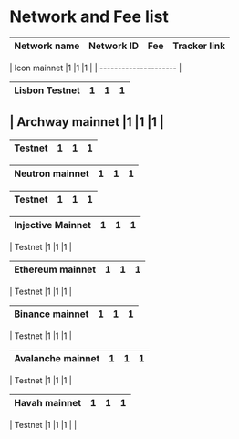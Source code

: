 # Network and Fee list

| Network name | Network ID | Fee | Tracker link |
| --- | --- | --- | --- |

| Icon mainnet |1  |1  |1  |
| ---------------------  |

| Lisbon Testnet | 1  |1  |1  |
| --- | --- | --- | --- |

| Archway mainnet  |1  |1  |1  |
-------------------------

| Testnet  |1  |1  |1  |
| --- | --- | --- | --- |

| Neutron mainnet  |1  |1  |1  |
| --- | --- | --- | --- |

| Testnet  |1  |1  |1  |
| --- | --- | --- | --- |


| Injective Mainnet  |1  |1  |1  |
| --- | --- | --- | --- |

| Testnet  |1  |1  |1  |

| Ethereum mainnet  |1  |1  |1  |
| --- | --- | --- | --- |

| Testnet  |1  |1  |1  |

| Binance mainnet  |1  |1  |1  |
| --- | --- | --- | --- |

| Testnet  |1  |1  |1  |

| Avalanche mainnet  |1  |1  |1  |
| --- | --- | --- | --- |

| Testnet  |1  |1  |1  |

| Havah mainnet  |1  |1  |1  |
| --- | --- | --- | --- |

| Testnet     |1  |1  |1  |
|

